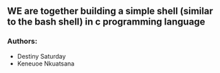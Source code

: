 ## WE are together building a simple shell (similar to the bash shell) in c programming language

### Authors:
- Destiny Saturday
- Keneuoe Nkuatsana
